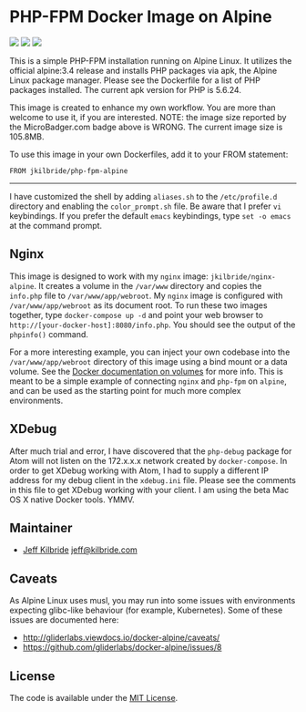 # PHP-FPM Docker Image on Alpine

[![](https://images.microbadger.com/badges/version/jkilbride/php-fpm-alpine.svg)](http://microbadger.com/images/jkilbride/php-fpm-alpine "Get your own version badge on microbadger.com")
[![](https://images.microbadger.com/badges/image/jkilbride/php-fpm-alpine.svg)](https://microbadger.com/images/jkilbride/php-fpm-alpine "Get your own image badge on microbadger.com")
[![](https://images.microbadger.com/badges/license/jkilbride/php-fpm-alpine.svg)](http://microbadger.com/images/jkilbride/php-fpm-alpine "Get your own license badge on microbadger.com")

This is a simple PHP-FPM installation running on Alpine Linux. It utilizes the official alpine:3.4 release and installs PHP packages via apk, the Alpine Linux package manager. Please see the Dockerfile for a list of PHP packages installed. The current apk version for PHP is 5.6.24.

This image is created to enhance my own workflow. You are more than welcome to use it, if you are interested. NOTE: the image size reported by the MicroBadger.com badge above is WRONG. The current image size is 105.8MB.

To use this image in your own Dockerfiles, add it to your FROM statement:

    FROM jkilbride/php-fpm-alpine

---
I have customized the shell by adding `aliases.sh` to the `/etc/profile.d` directory and enabling the `color_prompt.sh` file. Be aware that I prefer `vi` keybindings. If you prefer the default `emacs` keybindings, type `set -o emacs` at the command prompt.

## Nginx

This image is designed to work with my `nginx` image:  `jkilbride/nginx-alpine`. It creates a volume in the `/var/www` directory and copies the `info.php` file to `/var/www/app/webroot`. My `nginx` image is configured with `/var/www/app/webroot` as its document root. To run these two images together, type `docker-compose up -d` and point your web browser to `http://[your-docker-host]:8080/info.php`. You should see the output of the `phpinfo()` command.

For a more interesting example, you can inject your own codebase into the `/var/www/app/webroot` directory of this image using a bind mount or a data volume. See the [Docker documentation on volumes](https://docs.docker.com/engine/userguide/containers/dockervolumes/) for more info. This is meant to be a simple example of connecting `nginx` and `php-fpm` on `alpine`, and can be used as the starting point for much more complex environments.

## XDebug

After much trial and error, I have discovered that the `php-debug` package for Atom will not listen on the 172.x.x.x network created by `docker-compose`. In order to get XDebug working with Atom, I had to supply a different IP address for my debug client in the `xdebug.ini` file. Please see the comments in this file to get XDebug working with your client. I am using the beta Mac OS X native Docker tools. YMMV.

## Maintainer

* [Jeff Kilbride](https://github.com/jeff-kilbride) jeff@kilbride.com

## Caveats

As Alpine Linux uses musl, you may run into some issues with environments expecting glibc-like behaviour (for example, Kubernetes). Some of these issues are documented here:

* http://gliderlabs.viewdocs.io/docker-alpine/caveats/
* https://github.com/gliderlabs/docker-alpine/issues/8

## License

The code is available under the [MIT License](/LICENSE).